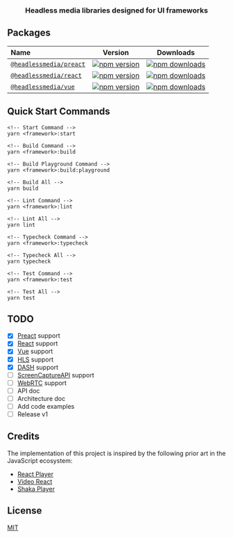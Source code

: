 <h3 align="center">
  Headless media libraries designed for UI frameworks
</h3>

## Packages

| Name                                                                                                                    |                                                            Version                                                            |                                                            Downloads                                                             |
| :---------------------------------------------------------------------------------------------------------------------- | :---------------------------------------------------------------------------------------------------------------------------: | :------------------------------------------------------------------------------------------------------------------------------: |
| [`@headlessmedia/preact`](https://github.com/willnguyen1312/headlessmedia/tree/master/packages/%40headlessmedia-preact) | [![npm version](https://img.shields.io/npm/v/@headlessmedia/preact.svg)](https://www.npmjs.com/package/@headlessmedia/preact) | [![npm downloads](https://img.shields.io/npm/dt/@headlessmedia/preact.svg)](https://www.npmjs.com/package/@headlessmedia/preact) |
| [`@headlessmedia/react`](https://github.com/willnguyen1312/headlessmedia/tree/master/packages/%40headlessmedia-react)   |  [![npm version](https://img.shields.io/npm/v/@headlessmedia/react.svg)](https://www.npmjs.com/package/@headlessmedia/react)  |  [![npm downloads](https://img.shields.io/npm/dt/@headlessmedia/react.svg)](https://www.npmjs.com/package/@headlessmedia/react)  |
| [`@headlessmedia/vue`](https://github.com/willnguyen1312/headlessmedia/tree/master/packages/%40headlessmedia-vue)       |    [![npm version](https://img.shields.io/npm/v/@headlessmedia/vue.svg)](https://www.npmjs.com/package/@headlessmedia/vue)    |    [![npm downloads](https://img.shields.io/npm/dt/@headlessmedia/vue.svg)](https://www.npmjs.com/package/@headlessmedia/vue)    |

## Quick Start Commands

```
<!-- Start Command -->
yarn <framework>:start

<!-- Build Command -->
yarn <framework>:build

<!-- Build Playground Command -->
yarn <framework>:build:playground

<!-- Build All -->
yarn build

<!-- Lint Command -->
yarn <framework>:lint

<!-- Lint All -->
yarn lint

<!-- Typecheck Command -->
yarn <framework>:typecheck

<!-- Typecheck All -->
yarn typecheck

<!-- Test Command -->
yarn <framework>:test

<!-- Test All -->
yarn test
```

## TODO

- [x] [Preact] support
- [x] [React] support
- [x] [Vue] support
- [x] [HLS] support
- [x] [DASH] support
- [ ] [ScreenCaptureAPI] support
- [ ] [WebRTC] support
- [ ] API doc
- [ ] Architecture doc
- [ ] Add code examples
- [ ] Release v1

## Credits

The implementation of this project is inspired by the following prior art in the JavaScript ecosystem:

- [React Player](https://github.com/cookpete/react-player)
- [Video React](https://github.com/video-react/video-react)
- [Shaka Player](https://github.com/google/shaka-player)

## License

[MIT](https://opensource.org/licenses/MIT)

[react]: https://reactjs.org
[preact]: https://preactjs.com/
[vue]: https://v3.vuejs.org/
[hls]: https://en.wikipedia.org/wiki/HTTP_Live_Streaming
[dash]: https://en.wikipedia.org/wiki/Dash
[screencaptureapi]: https://developer.mozilla.org/en-US/docs/Web/API/Screen_Capture_API
[webrtc]: https://developer.mozilla.org/en-US/docs/Web/API/WebRTC_API
